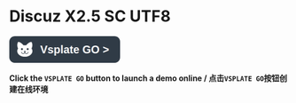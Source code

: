 # Discuz X2.5 SC UTF8

<a href="https://www.vsplate.com/?github=vulnspy/ECShop_2.7.3_UTF8"><img alt="VSPLATE GO" src="https://raw.githubusercontent.com/vsplate/images/master/vsgo_btn.png" width="200px"></a>

**Click the `VSPLATE GO` button to launch a demo online / 点击`VSPLATE GO`按钮创建在线环境**
